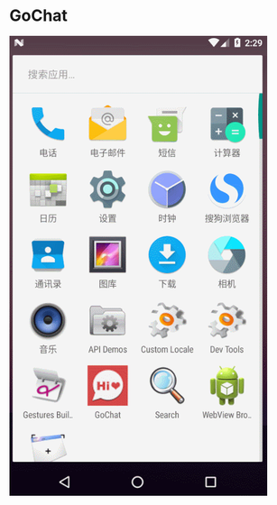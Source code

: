 # GoChat
![image](https://raw.githubusercontent.com/ChinaTalent/GoChat/master/image_running/1_%E9%97%AA%E5%B1%8F%E9%A1%B5%E9%9D%A2.gif)
